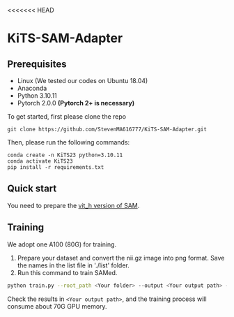 <<<<<<< HEAD
# KiTS-SAM-Adapter

## Prerequisites
- Linux (We tested our codes on Ubuntu 18.04)
- Anaconda
- Python 3.10.11
- Pytorch 2.0.0 **(Pytorch 2+ is necessary)**

To get started, first please clone the repo
```
git clone https://github.com/StevenMA616777/KiTS-SAM-Adapter.git
```
Then, please run the following commands:
```
conda create -n KiTS23 python=3.10.11
conda activate KiTS23
pip install -r requirements.txt
```

## Quick start
You need to prepare the [vit_h version of SAM](https://github.com/facebookresearch/segment-anything#model-checkpoints).

## Training
We adopt one A100 (80G) for training.
1. Prepare your dataset and convert the nii.gz image into png format. Save the names in the list file in './list' folder.
2. Run this command to train SAMed.
```bash
python train.py --root_path <Your folder> --output <Your output path> --warmup --AdamW --tf32 --compile --use_amp --lr_exp 7 --max_epochs 400 --stop_epoch 300
```
Check the results in `<Your output path>`, and the training process will consume about 70G GPU memory.
